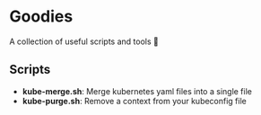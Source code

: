 # Goodies

A collection of useful scripts and tools 🚀

## Scripts

- **kube-merge.sh**: Merge kubernetes yaml files into a single file
- **kube-purge.sh**: Remove a context from your kubeconfig file